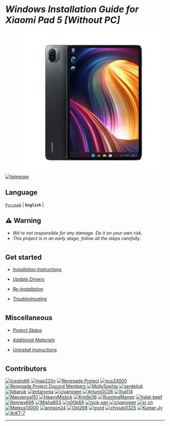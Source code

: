 # _Windows Installation Guide for Xiaomi Pad 5 [Without PC]_

<img align="right" src="/guide/nabu.png" width="450" alt="Windows installation on NABU">

[![telegram](https://img.shields.io/badge/chat-telegram-brightgreen.svg?logo=telegram&style=flat-square)](https://t.me/nabuwoa)

## Language 
[```Русский```](/guide/Russian/README.md) | **```English```** |

## ⚠️ Warning
- _We're not responsible for any damage. Do it on your own risk._
- _This project is in an early stage, follow all the steps carefully._

#
## Get started
- [_Installation Instructions_](guide/Installation.md)

- [_Update Drivers_](guide/DriverUpdate.md)

- [_Re-Installation_](guide/Re-Installation.md)
  
- [_Troubleshooting_](https://github.com/erdilS/Port-Windows-11-Xiaomi-Pad-5/blob/main/guide/English/troubleshooting-en.md)
#
## Miscellaneous
- [_Project Status_](https://github.com/erdilS/Port-Windows-11-Xiaomi-Pad-5/blob/main/guide/English/status.md)

- [_Additional Materials_](https://github.com/erdilS/Port-Windows-11-Xiaomi-Pad-5/blob/main/guide/English/Additional-materials-en.md)

- [_Uninstall Instructions_](https://github.com/erdilS/Port-Windows-11-Xiaomi-Pad-5/blob/main/guide/English/uninstall-en.md)
#
## Contributors
[<img alt="Icesito68" src="https://images.weserv.nl/?url=https://avatars.githubusercontent.com/u/113939920?v=4&w=45&fit=cover&mask=circle&maxage=7d" />](https://github.com/Icesito68)
[<img alt="map220v" src="https://images.weserv.nl/?url=https://avatars.githubusercontent.com/u/14368485?v=4&w=45&fit=cover&mask=circle&maxage=7d" />](https://github.com/map220v)
[<img alt="Renegade Project" src="https://images.weserv.nl/?url=https://avatars.githubusercontent.com/u/63859504?s=200&v=4&w=45&fit=cover&mask=circle&maxage=7d" />](https://github.com/edk2-porting)
[<img alt="gus33000" src="https://images.weserv.nl/?url=https://avatars.githubusercontent.com/u/3755345?v=4&w=45&fit=cover&mask=circle&maxage=7d" />](https://github.com/gus33000)
[<img alt="Renegade Project Discord Members" src="https://images.weserv.nl/?url=https://cdn.discordapp.com/icons/736563593058713690/68f67bfddf4390b11effc99917b16338.webp?size=256&w=45&fit=cover&mask=circle&maxage=7d" />](https://discord.gg/XXBWfag)
[<img alt="MollySophia" src="https://images.weserv.nl/?url=https://avatars.githubusercontent.com/u/20746884?v=4&w=45&fit=cover&mask=circle&maxage=7d" />](https://github.com/MollySophia)
[<img alt="serdeliuk" src="https://images.weserv.nl/?url=https://avatars.githubusercontent.com/u/38280618?v=4&w=45&fit=cover&mask=circle&maxage=7d" />](https://github.com/serdeliuk)
[<img alt="bibarub" src="https://images.weserv.nl/?url=https://avatars.githubusercontent.com/u/73599925?v=4&w=45&fit=cover&mask=circle&maxage=7d" />](https://github.com/bibarub)
[<img alt="entaromia" src="https://images.weserv.nl/?url=https://avatars.githubusercontent.com/u/30384045?v=4&w=45&fit=cover&mask=circle&maxage=7d" />](https://github.com/entaromia)
[<img alt="ciyanogen" src="https://images.weserv.nl/?url=https://avatars.githubusercontent.com/u/29534488?v=4&w=45&fit=cover&mask=circle&maxage=7d" />](https://github.com/ciyanogen)
[<img alt="ArturoGC06" src="https://images.weserv.nl/?url=https://avatars.githubusercontent.com/u/76574534?v=4&w=45&fit=cover&mask=circle&maxage=7d" />](https://github.com/ArturoGC06)
[<img alt="Ilya114" src="https://images.weserv.nl/?url=https://avatars.githubusercontent.com/u/93242944?v=4&w=45&fit=cover&mask=circle&maxage=7d" />](https://github.com/Ilya114)
[<img alt="Maxsenza151" src="https://images.weserv.nl/?url=https://avatars.githubusercontent.com/u/93602290?v=4&w=45&fit=cover&mask=circle&maxage=7d" />](https://github.com/Maxsenza151)
[<img alt="HeavyMistick" src="https://images.weserv.nl/?url=https://avatars.githubusercontent.com/u/94836779?v=4&w=45&fit=cover&mask=circle&maxage=7d" />](https://github.com/HeavyMistick)
[<img alt="Kmille36" src="https://images.weserv.nl/?url=https://avatars.githubusercontent.com/u/58414694?v=4&w=45&fit=cover&mask=circle&maxage=7d" />](https://github.com/Kmille36)
[<img alt="RunningMango" src="https://images.weserv.nl/?url=https://avatars.githubusercontent.com/u/36758157?v=4&w=45&fit=cover&mask=circle&maxage=7d" />](https://github.com/RunningMango)
[<img alt="halal-beef" src="https://images.weserv.nl/?url=https://avatars.githubusercontent.com/u/78730004?v=4&w=45&fit=cover&mask=circle&maxage=7d" />](https://github.com/halal-beef)
[<img alt="Kennex666" src="https://images.weserv.nl/?url=https://avatars.githubusercontent.com/u/55269418?v=4&w=45&fit=cover&mask=circle&maxage=7d" />](https://github.com/kennex666)
[<img alt="Misha803" src="https://images.weserv.nl/?url=https://avatars.githubusercontent.com/u/118528504?v=4&w=45&fit=cover&mask=circle&maxage=7d" />](https://github.com/Misha803)
[<img alt="n00b69" src="https://images.weserv.nl/?url=https://avatars.githubusercontent.com/u/83274506?v=4&w=45&fit=cover&mask=circle&maxage=7d" />](https://github.com/n00b69)
[<img alt="nick-san" src="https://images.weserv.nl/?url=https://avatars.githubusercontent.com/u/45539267?v=4&w=45&fit=cover&mask=circle&maxage=7d" />](https://github.com/nick-san)
[<img alt="ciyanogen" src="https://images.weserv.nl/?url=https://avatars.githubusercontent.com/u/84897942?v=4&w=45&fit=cover&mask=circle&maxage=7d" />](https://github.com/ciyanogen)
[<img alt="sr cn" src="https://images.weserv.nl/?url=https://avatars.githubusercontent.com/u/161332426?v=4&w=45&fit=cover&mask=circle&maxage=7d" />](https://github.com/srxcm)
[<img alt="Mateus13000" src="https://images.weserv.nl/?url=https://avatars.githubusercontent.com/u/38146322?v=4&w=45&fit=cover&mask=circle&maxage=7d" />](https://github.com/Mateus13000)
[<img alt="annson24" src="https://images.weserv.nl/?url=https://avatars.githubusercontent.com/u/8401837?v=4&w=45&fit=cover&mask=circle&maxage=7d" />](https://github.com/annson24)
[<img alt="Ost268" src="https://images.weserv.nl/?url=https://avatars.githubusercontent.com/u/99175924?s=96&v=4&w=45&fit=cover&mask=circle&maxage=7d" />](https://github.com/galaxysollector)
[<img alt="gvzd" src="https://i.ibb.co/VxsvNZ6/Ellipse-1.png" />](https://https://github.com/gvzd)
[<img alt="chiyuki0325" src="https://images.weserv.nl/?url=https://avatars.githubusercontent.com/u/73830635?v=4&w=45&fit=cover&mask=circle&maxage=7d" />](https://github.com/chiyuki0325)
[<img alt="Kumar-Jy" src="https://images.weserv.nl/?url=https://avatars.githubusercontent.com/u/20044626?v=4&w=45&fit=cover&mask=circle&maxage=7d" />](https://github.com/Kumar-Jy)
[<img alt="ArKT-7" src="https://images.weserv.nl/?url=https://avatars.githubusercontent.com/u/157277855?v=4&w=45&fit=cover&mask=circle&maxage=7d" />](https://github.com/ArKT-7)

----
